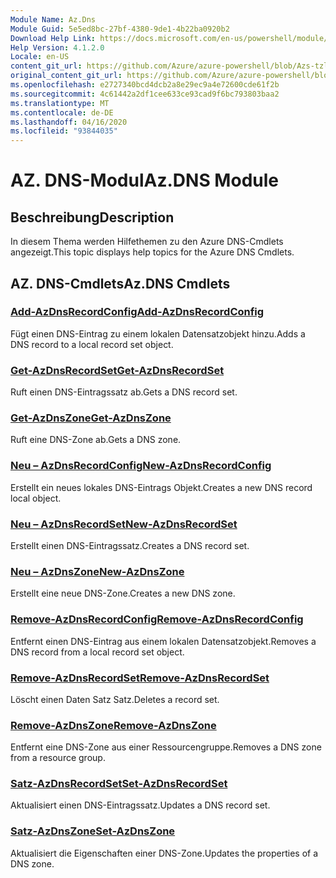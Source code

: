 ```yaml
---
Module Name: Az.Dns
Module Guid: 5e5ed8bc-27bf-4380-9de1-4b22ba0920b2
Download Help Link: https://docs.microsoft.com/en-us/powershell/module/az.dns
Help Version: 4.1.2.0
Locale: en-US
content_git_url: https://github.com/Azure/azure-powershell/blob/Azs-tzl/src/Dns/Dns/help/Az.DNS.md
original_content_git_url: https://github.com/Azure/azure-powershell/blob/Azs-tzl/src/Dns/Dns/help/Az.DNS.md
ms.openlocfilehash: e2727340bcd4dcb2a8e29ec9a4e72600cde61f2b
ms.sourcegitcommit: 4c61442a2df1cee633ce93cad9f6bc793803baa2
ms.translationtype: MT
ms.contentlocale: de-DE
ms.lasthandoff: 04/16/2020
ms.locfileid: "93844035"
---
```

# <span data-ttu-id="9aa95-101">AZ. DNS-Modul</span><span class="sxs-lookup"><span data-stu-id="9aa95-101">Az.DNS Module</span></span>
## <span data-ttu-id="9aa95-102">Beschreibung</span><span class="sxs-lookup"><span data-stu-id="9aa95-102">Description</span></span>
<span data-ttu-id="9aa95-103">In diesem Thema werden Hilfethemen zu den Azure DNS-Cmdlets angezeigt.</span><span class="sxs-lookup"><span data-stu-id="9aa95-103">This topic displays help topics for the Azure DNS Cmdlets.</span></span>

## <span data-ttu-id="9aa95-104">AZ. DNS-Cmdlets</span><span class="sxs-lookup"><span data-stu-id="9aa95-104">Az.DNS Cmdlets</span></span>
### [<span data-ttu-id="9aa95-105">Add-AzDnsRecordConfig</span><span class="sxs-lookup"><span data-stu-id="9aa95-105">Add-AzDnsRecordConfig</span></span>](Add-AzDnsRecordConfig.md)
<span data-ttu-id="9aa95-106">Fügt einen DNS-Eintrag zu einem lokalen Datensatzobjekt hinzu.</span><span class="sxs-lookup"><span data-stu-id="9aa95-106">Adds a DNS record to a local record set object.</span></span>

### [<span data-ttu-id="9aa95-107">Get-AzDnsRecordSet</span><span class="sxs-lookup"><span data-stu-id="9aa95-107">Get-AzDnsRecordSet</span></span>](Get-AzDnsRecordSet.md)
<span data-ttu-id="9aa95-108">Ruft einen DNS-Eintragssatz ab.</span><span class="sxs-lookup"><span data-stu-id="9aa95-108">Gets a DNS record set.</span></span>

### [<span data-ttu-id="9aa95-109">Get-AzDnsZone</span><span class="sxs-lookup"><span data-stu-id="9aa95-109">Get-AzDnsZone</span></span>](Get-AzDnsZone.md)
<span data-ttu-id="9aa95-110">Ruft eine DNS-Zone ab.</span><span class="sxs-lookup"><span data-stu-id="9aa95-110">Gets a DNS zone.</span></span>

### [<span data-ttu-id="9aa95-111">Neu – AzDnsRecordConfig</span><span class="sxs-lookup"><span data-stu-id="9aa95-111">New-AzDnsRecordConfig</span></span>](New-AzDnsRecordConfig.md)
<span data-ttu-id="9aa95-112">Erstellt ein neues lokales DNS-Eintrags Objekt.</span><span class="sxs-lookup"><span data-stu-id="9aa95-112">Creates a new DNS record local object.</span></span>

### [<span data-ttu-id="9aa95-113">Neu – AzDnsRecordSet</span><span class="sxs-lookup"><span data-stu-id="9aa95-113">New-AzDnsRecordSet</span></span>](New-AzDnsRecordSet.md)
<span data-ttu-id="9aa95-114">Erstellt einen DNS-Eintragssatz.</span><span class="sxs-lookup"><span data-stu-id="9aa95-114">Creates a DNS record set.</span></span>

### [<span data-ttu-id="9aa95-115">Neu – AzDnsZone</span><span class="sxs-lookup"><span data-stu-id="9aa95-115">New-AzDnsZone</span></span>](New-AzDnsZone.md)
<span data-ttu-id="9aa95-116">Erstellt eine neue DNS-Zone.</span><span class="sxs-lookup"><span data-stu-id="9aa95-116">Creates a new DNS zone.</span></span>

### [<span data-ttu-id="9aa95-117">Remove-AzDnsRecordConfig</span><span class="sxs-lookup"><span data-stu-id="9aa95-117">Remove-AzDnsRecordConfig</span></span>](Remove-AzDnsRecordConfig.md)
<span data-ttu-id="9aa95-118">Entfernt einen DNS-Eintrag aus einem lokalen Datensatzobjekt.</span><span class="sxs-lookup"><span data-stu-id="9aa95-118">Removes a DNS record from a local record set object.</span></span>

### [<span data-ttu-id="9aa95-119">Remove-AzDnsRecordSet</span><span class="sxs-lookup"><span data-stu-id="9aa95-119">Remove-AzDnsRecordSet</span></span>](Remove-AzDnsRecordSet.md)
<span data-ttu-id="9aa95-120">Löscht einen Daten Satz Satz.</span><span class="sxs-lookup"><span data-stu-id="9aa95-120">Deletes a record set.</span></span>

### [<span data-ttu-id="9aa95-121">Remove-AzDnsZone</span><span class="sxs-lookup"><span data-stu-id="9aa95-121">Remove-AzDnsZone</span></span>](Remove-AzDnsZone.md)
<span data-ttu-id="9aa95-122">Entfernt eine DNS-Zone aus einer Ressourcengruppe.</span><span class="sxs-lookup"><span data-stu-id="9aa95-122">Removes a DNS zone from a resource group.</span></span>

### [<span data-ttu-id="9aa95-123">Satz-AzDnsRecordSet</span><span class="sxs-lookup"><span data-stu-id="9aa95-123">Set-AzDnsRecordSet</span></span>](Set-AzDnsRecordSet.md)
<span data-ttu-id="9aa95-124">Aktualisiert einen DNS-Eintragssatz.</span><span class="sxs-lookup"><span data-stu-id="9aa95-124">Updates a DNS record set.</span></span>

### [<span data-ttu-id="9aa95-125">Satz-AzDnsZone</span><span class="sxs-lookup"><span data-stu-id="9aa95-125">Set-AzDnsZone</span></span>](Set-AzDnsZone.md)
<span data-ttu-id="9aa95-126">Aktualisiert die Eigenschaften einer DNS-Zone.</span><span class="sxs-lookup"><span data-stu-id="9aa95-126">Updates the properties of a DNS zone.</span></span>


